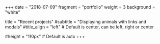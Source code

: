 +++
date = "2018-07-09"
fragment = "portfolio"
weight = 3
background = "white"

title = "Recent projects"
#subtitle = "Displaying animals with links and modals"
#title_align = "left" # Default is center, can be left, right or center

#height = "110px" # Default is auto
+++